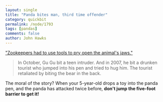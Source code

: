 ```yaml
---
layout: single 
title: "Panda bites man, third time offender" 
category: quickbit
permalink: /node/1793
tags: [pandas] 
comments: false 
author: John Hawks 
---
```


<a href="http://www.msnbc.msn.com/id/28554008/">"Zookeepers had to use tools to pry open the animal's jaws."</a>

<blockquote>In October, Gu Gu bit a teen intruder. And in 2007, he bit a drunken tourist who jumped into his pen and tried to hug him. The tourist retaliated by biting the bear in the back.</blockquote>

The moral of the story? When your 5-year-old drops a toy into the panda pen, and the panda has attacked twice before, <b>don't jump the five-foot barrier to get it!</b>



